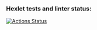 ### Hexlet tests and linter status:
[![Actions Status](https://github.com/valeryglass/python-project-50/workflows/hexlet-check/badge.svg)](https://github.com/valeryglass/python-project-50/actions)